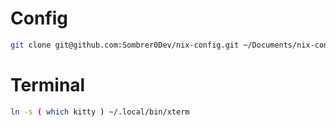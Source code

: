 # Config
```bash
git clone git@github.com:Sombrer0Dev/nix-config.git ~/Documents/nix-config/
```


# Terminal
```bash
ln -s ( which kitty ) ~/.local/bin/xterm
```
